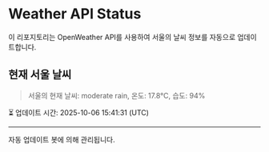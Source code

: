 
# Weather API Status

이 리포지토리는 OpenWeather API를 사용하여 서울의 날씨 정보를 자동으로 업데이트합니다.

## 현재 서울 날씨
> 서울의 현재 날씨: moderate rain, 온도: 17.8°C, 습도: 94%

⏳ 업데이트 시간: 2025-10-06 15:41:31 (UTC)

---
자동 업데이트 봇에 의해 관리됩니다.
